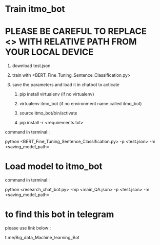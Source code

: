 # Train itmo_bot
# PLEASE BE CAREFUL TO REPLACE <> WITH RELATIVE PATH FROM YOUR LOCAL DEVICE
1. download test.json

2. train with <BERT_Fine_Tuning_Sentence_Classification.py>

3. save the parameters and load it in chatbot to acticate
   
   1) pip install virtualenv (if no virtualenv)
   
   2) virtualenv itmo_bot (if no environment name called itmo_bot)
   
   3) source itmo_bot/bin/activate
   
   4) pip install -r <requirements.txt>

command in terminal :

python <BERT_Fine_Tuning_Sentence_Classification.py> -p <test.json> -m <saving_model_path>


# Load model to itmo_bot
command in terminal :

python <research_chat_bot.py> -mp <main_QA.json> -p <test.json> -m <saving_model_path>

# to find this bot in telegram 
please use link below :

t.me/Big_data_Machine_learning_Bot




